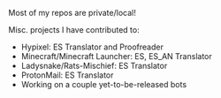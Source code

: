 
Most of my repos are private/local!

Misc. projects I have contributed to:
- Hypixel: ES Translator and Proofreader 
- Minecraft/Minecraft Launcher: ES, ES_AN Translator
- Ladysnake/Rats-Mischief: ES Translator
- ProtonMail: ES Translator
- Working on a couple yet-to-be-released bots
<!---
Nanrech/Nanrech is a ✨ special ✨ repository because its `README.md` (this file) appears on your GitHub profile.
You can click the Preview link to take a look at your changes.
--->

